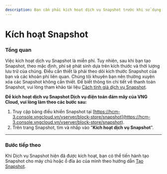 ```yaml
---
description: Bạn cần phải kích hoạt dịch vụ Snapshot trước khi sử dụng.
---
```


# Kích hoạt Snapshot

### **Tổng quan** <a href="#kichhoatsnapshot-tongquan" id="kichhoatsnapshot-tongquan"></a>

Việc kích hoạt dịch vụ Snapshot là miễn phí. Tuy nhiên, sau khi bạn tạo Snapshot, theo mặc định, phí sẽ phát sinh dựa trên kích thước và thời lượng lưu trữ của chúng. Điều cần thiết là phải theo dõi kích thước Snapshot của bạn và các khoản phí liên quan. Chúng tôi khuyên bạn nên thường xuyên xóa các Snapshot không cần thiết. Để biết thông tin chi tiết về thanh toán Snapshot, vui lòng tham khảo tài liệu [Cách tính giá dịch vụ Snapshot](cach-tinh-gia-dich-vu-snapshot.md).

**Để kích hoạt dịch vụ Snapshot Dịch vụ điện toán đám mây của VNG Cloud, vui lòng làm theo các bước sau:**

1. Truy cập bảng điều khiển Snapshot tại [https://hcm-3.console.vngcloud.vn/vserver/block-store/snapshot](https://hcm-3.console.vngcloud.vn/vserver/block-store/snapshot).
2. Trên trang Snapshot, tìm và nhấp vào "**Kích hoạt dịch vụ Snapshot**".

***

### **Bước tiếp theo** <a href="#kichhoatsnapshot-buoctieptheo" id="kichhoatsnapshot-buoctieptheo"></a>

Khi Dịch vụ Snapshot hiện đã được kích hoạt, bạn có thể tiến hành tạo Snapshot cho máy chủ hoặc ổ đĩa ảo của mình theo hướng dẫn [Tạo Snapshot](tao-snapshot.md).
